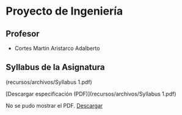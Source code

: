 # **Proyecto de Ingeniería**

## Profesor
- Cortes Martin Aristarco Adalberto

## Syllabus de la Asignatura

<object data="recursos/archivos/Syllabus 1.pdf">

(recursos/archivos/Syllabus 1.pdf)

[Descargar especificación (PDF)](recursos/archivos/Syllabus 1.pdf)

<object data="recursos/archivos/Syllabus 1.pdf" type="application/pdf" width="100%" height="600">
  <p>No se pudo mostrar el PDF. <a href="recursos/archivos/Syllabus 1.pdf">Descargar</a></p>
</object>
